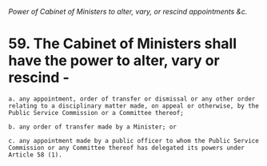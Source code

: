 *Power of Cabinet of Ministers to alter, vary, or rescind appointments &c.*

# 59. The Cabinet of Ministers shall have the power to alter, vary or rescind -

    a. any appointment, order of transfer or dismissal or any other order relating to a disciplinary matter made, on appeal or otherwise, by the Public Service Commission or a Committee thereof;

    b. any order of transfer made by a Minister; or

    c. any appointment made by a public officer to whom the Public Service Commission or any Committee thereof has delegated its powers under Article 58 (1).
